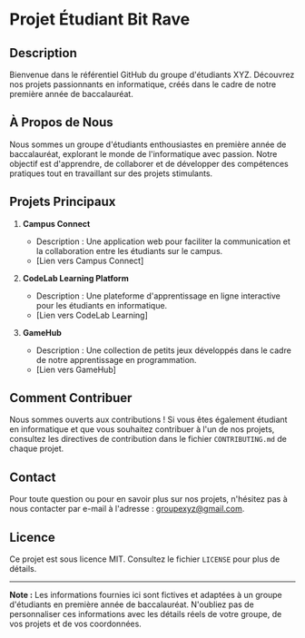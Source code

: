 # Projet Étudiant Bit Rave

## Description

Bienvenue dans le référentiel GitHub du groupe d'étudiants XYZ. Découvrez nos projets passionnants en informatique, créés dans le cadre de notre première année de baccalauréat.

## À Propos de Nous

Nous sommes un groupe d'étudiants enthousiastes en première année de baccalauréat, explorant le monde de l'informatique avec passion. Notre objectif est d'apprendre, de collaborer et de développer des compétences pratiques tout en travaillant sur des projets stimulants.

## Projets Principaux

1. **Campus Connect**
   - Description : Une application web pour faciliter la communication et la collaboration entre les étudiants sur le campus.
   - [Lien vers Campus Connect]

2. **CodeLab Learning Platform**
   - Description : Une plateforme d'apprentissage en ligne interactive pour les étudiants en informatique.
   - [Lien vers CodeLab Learning]

3. **GameHub**
   - Description : Une collection de petits jeux développés dans le cadre de notre apprentissage en programmation.
   - [Lien vers GameHub]

## Comment Contribuer

Nous sommes ouverts aux contributions ! Si vous êtes également étudiant en informatique et que vous souhaitez contribuer à l'un de nos projets, consultez les directives de contribution dans le fichier `CONTRIBUTING.md` de chaque projet.

## Contact

Pour toute question ou pour en savoir plus sur nos projets, n'hésitez pas à nous contacter par e-mail à l'adresse : groupexyz@gmail.com.

## Licence

Ce projet est sous licence MIT. Consultez le fichier `LICENSE` pour plus de détails.

---

**Note :** Les informations fournies ici sont fictives et adaptées à un groupe d'étudiants en première année de baccalauréat. N'oubliez pas de personnaliser ces informations avec les détails réels de votre groupe, de vos projets et de vos coordonnées.
